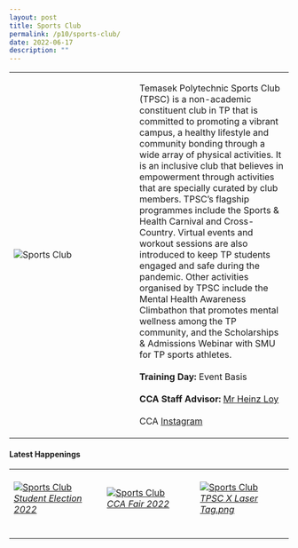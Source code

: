 ```yaml
---
layout: post
title: Sports Club
permalink: /p10/sports-club/
date: 2022-06-17
description: ""
---
```

<div>
    <table>
        <tr>
            <td style="width:45%"><image src="/images/CCA_sc.jpg" style="display:block;margin-left:auto;margin-right:auto;" alt="Sports Club"></image></td>
            <td>
                <p>
                    Temasek Polytechnic Sports Club (TPSC) is a non-academic constituent club in TP that is committed to promoting a vibrant campus, a healthy lifestyle and community bonding through a wide array of physical activities. It is an inclusive club that believes in empowerment through activities that are specially curated by club members. TPSC’s flagship programmes include the Sports & Health Carnival and Cross-Country. Virtual events and workout sessions are also introduced to keep TP students engaged and safe during the pandemic. Other activities organised by TPSC include the Mental Health Awareness Climbathon that promotes mental wellness among the TP community, and the Scholarships & Admissions Webinar with SMU for TP sports athletes.<br>
                    <br>
                    <b>Training Day:</b> Event Basis<br>
                    <br>
                    <b>CCA Staff Advisor:</b> <a href="mailto:Heinz_LOY@tp.edu.sg">Mr Heinz Loy</a><br>
                    <br>
                    CCA <a href="https://www.instagram.com/tp_sportsclub">Instagram</a>
                </p>
            </td>
        </tr>
    </table>
</div>

#### Latest Happenings

<div>
    <table>
        <tr>
            <td style="width:33%"><br>
                <a href="https://www.instagram.com/p/CdZrsNoJTVr/">
                    <image src="/images/P10/SPORTS CLUB_Student Election 2022.png" style="display:block;margin-left:auto;margin-right:auto;" alt="Sports Club">
                    <h6 style="margin-top:0%">Student Election 2022</h6>
                    </image>
                </a>
            </td>
            <td style="width:33%"><br>
                <a href="https://www.instagram.com/p/CcoZKjQv7WB/">
                    <image src="/images/P10/SPORTS CLUB_CCA Fair 2022.png" style="display:block;margin-left:auto;margin-right:auto;" alt="Sports Club">
                    <h6 style="margin-top:0%">CCA Fair 2022</h6>
                    </image>
                </a>
            </td>
            <td style="width:33%"><br>
                <a href="https://www.instagram.com/p/CbKiSnppwgj/">
                    <image src="/images/P10/SPORTS CLUB_TPSC X Laser Tag.png" style="display:block;margin-left:auto;margin-right:auto;" alt="Sports Club">
                    <h6 style="margin-top:0%">TPSC X Laser Tag.png</h6>    
                    </image>
                </a>
            </td>
        </tr>
    </table>
</div>